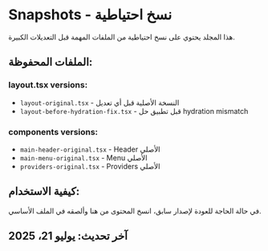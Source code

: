# Snapshots - نسخ احتياطية

هذا المجلد يحتوي على نسخ احتياطية من الملفات المهمة قبل التعديلات الكبيرة.

## الملفات المحفوظة:

### layout.tsx versions:
- `layout-original.tsx` - النسخة الأصلية قبل أي تعديل
- `layout-before-hydration-fix.tsx` - قبل تطبيق حل hydration mismatch

### components versions:
- `main-header-original.tsx` - Header الأصلي
- `main-menu-original.tsx` - Menu الأصلي
- `providers-original.tsx` - Providers الأصلي

## كيفية الاستخدام:
في حالة الحاجة للعودة لإصدار سابق، انسخ المحتوى من هنا وألصقه في الملف الأساسي.

## آخر تحديث: يوليو 21، 2025